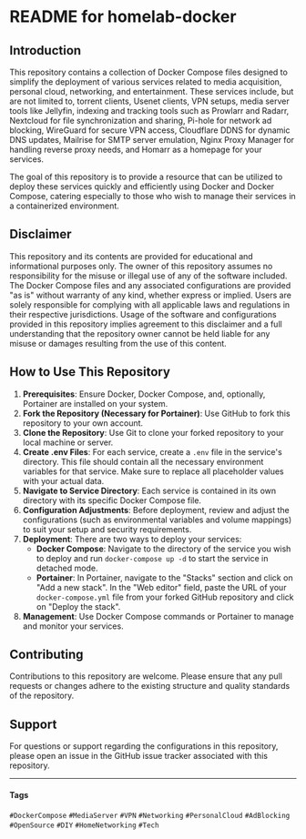 # README for homelab-docker

## Introduction

This repository contains a collection of Docker Compose files designed to simplify the deployment of various services related to media acquisition, personal cloud, networking, and entertainment. These services include, but are not limited to, torrent clients, Usenet clients, VPN setups, media server tools like Jellyfin, indexing and tracking tools such as Prowlarr and Radarr, Nextcloud for file synchronization and sharing, Pi-hole for network ad blocking, WireGuard for secure VPN access, Cloudflare DDNS for dynamic DNS updates, Mailrise for SMTP server emulation, Nginx Proxy Manager for handling reverse proxy needs, and Homarr as a homepage for your services.

The goal of this repository is to provide a resource that can be utilized to deploy these services quickly and efficiently using Docker and Docker Compose, catering especially to those who wish to manage their services in a containerized environment.

## Disclaimer

This repository and its contents are provided for educational and informational purposes only. The owner of this repository assumes no responsibility for the misuse or illegal use of any of the software included. The Docker Compose files and any associated configurations are provided "as is" without warranty of any kind, whether express or implied. Users are solely responsible for complying with all applicable laws and regulations in their respective jurisdictions. Usage of the software and configurations provided in this repository implies agreement to this disclaimer and a full understanding that the repository owner cannot be held liable for any misuse or damages resulting from the use of this content.

## How to Use This Repository

1. **Prerequisites**: Ensure Docker, Docker Compose, and, optionally, Portainer are installed on your system.
2. **Fork the Repository (Necessary for Portainer)**: Use GitHub to fork this repository to your own account.
3. **Clone the Repository**: Use Git to clone your forked repository to your local machine or server.
4. **Create .env Files**: For each service, create a `.env` file in the service's directory. This file should contain all the necessary environment variables for that service. Make sure to replace all placeholder values with your actual data.
5. **Navigate to Service Directory**: Each service is contained in its own directory with its specific Docker Compose file.
6. **Configuration Adjustments**: Before deployment, review and adjust the configurations (such as environmental variables and volume mappings) to suit your setup and security requirements.
7. **Deployment**: There are two ways to deploy your services:
   - **Docker Compose**: Navigate to the directory of the service you wish to deploy and run `docker-compose up -d` to start the service in detached mode.
   - **Portainer**: In Portainer, navigate to the "Stacks" section and click on "Add a new stack". In the "Web editor" field, paste the URL of your `docker-compose.yml` file from your forked GitHub repository and click on "Deploy the stack".
8. **Management**: Use Docker Compose commands or Portainer to manage and monitor your services.

## Contributing

Contributions to this repository are welcome. Please ensure that any pull requests or changes adhere to the existing structure and quality standards of the repository.

## Support

For questions or support regarding the configurations in this repository, please open an issue in the GitHub issue tracker associated with this repository.

---

#### Tags

`#DockerCompose` `#MediaServer` `#VPN` `#Networking` `#PersonalCloud` `#AdBlocking` `#OpenSource` `#DIY` `#HomeNetworking` `#Tech`

